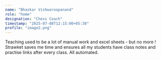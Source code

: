 ```yaml
---
name: "Bhaskar Vishwaroopanand"
role: "home"
designation: "Chess Coach"
timestamp: "2025-07-08T12:15:00+05:30"
profile: "image2.png"
---
```


Teaching used to be a lot of manual work and excel sheets - but no more ! Strawket saves me time and ensures all my students have class notes and practise links after every class. All automated. 
